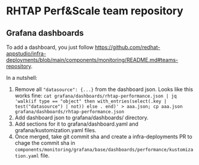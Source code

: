 RHTAP Perf&Scale team repository
================================

Grafana dashboards
------------------

To add a dashboard, you just follow <https://github.com/redhat-appstudio/infra-deployments/blob/main/components/monitoring/README.md#teams-repository>.

In a nutshell:

1. Remove all `"datasource": {...}` from the dashboard json. Looks like this works fine: `cat grafana/dashboards/rhtap-performance.json | jq 'walk(if type == "object" then with_entries(select(.key | test("datasource") | not)) else . end)' > aaa.json; cp aaa.json grafana/dashboards/rhtap-performance.json`
2. Add dashboard json to grafana/dashboards/ directory.
3. Add sections for it to grafana/dashboard.yaml and grafana/kustomization.yaml files.
4. Once merged, take git commit sha and create a infra-deployments PR to chage the commit sha in `components/monitoring/grafana/base/dashboards/performance/kustomization.yaml` file.
